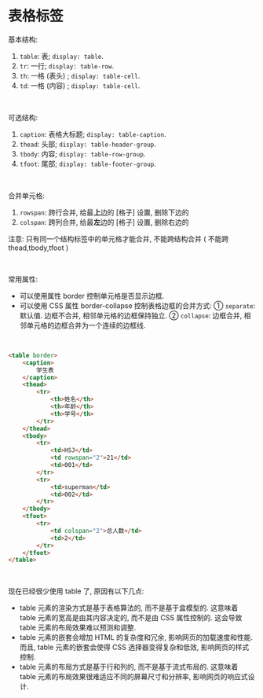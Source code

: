 # 表格标签

基本结构:

1. `table`: 表; `display: table`.
2. `tr`: 一行; `display: table-row`.
3. `th`: 一格 (表头) ; `display: table-cell`.
4. `td`: 一格 (内容) ; `display: table-cell`.

<br>

可选结构:

1. `caption`: 表格大标题; `display: table-caption`.
2. `thead`: 头部; `display: table-header-group`.
3. `tbody`: 内容; `display: table-row-group`.
4. `tfoot`: 尾部; `display: table-footer-group`.

<br>

合并单元格:

1. `rowspan`: 跨行合并, 给最**上**边的 [格子] 设置, 删除下边的
2. `colspan`: 跨列合并, 给最**左**边的 [格子] 设置, 删除右边的

注意: 只有同一个结构标签中的单元格才能合并, 不能跨结构合并 ( 不能跨 thead,tbody,tfoot )

<br>

常用属性:

-   可以使用属性 border 控制单元格是否显示边框.
-   可以使用 CSS 属性 border-collapse 控制表格边框的合并方式:
    ① `separate`: 默认值. 边框不合并, 相邻单元格的边框保持独立.
    ② `collapse`: 边框合并, 相邻单元格的边框合并为一个连续的边框线.

<br>

```html
<table border>
    <caption>
        学生表
    </caption>
    <thead>
        <tr>
            <th>姓名</th>
            <th>年龄</th>
            <th>学号</th>
        </tr>
    </thead>
    <tbody>
        <tr>
            <td>HSJ</td>
            <td rowspan="2">21</td>
            <td>001</td>
        </tr>
        <tr>
            <td>superman</td>
            <td>002</td>
        </tr>
    </tbody>
    <tfoot>
        <tr>
            <td colspan="2">总人数</td>
            <td>2</td>
        </tr>
    </tfoot>
</table>
```

<br>

现在已经很少使用 table 了, 原因有以下几点:

-   table 元素的渲染方式是基于表格算法的, 而不是基于盒模型的. 这意味着 table 元素的宽高是由其内容决定的, 而不是由 CSS 属性控制的. 这会导致 table 元素的布局效果难以预测和调整.
-   table 元素的嵌套会增加 HTML 的复杂度和冗余, 影响网页的加载速度和性能. 而且, table 元素的嵌套会使得 CSS 选择器变得复杂和低效, 影响网页的样式控制.
-   table 元素的布局方式是基于行和列的, 而不是基于流式布局的. 这意味着 table 元素的布局效果很难适应不同的屏幕尺寸和分辨率, 影响网页的响应式设计.

<br>
